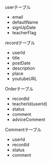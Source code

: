 userテーブル
  - email
  - defaultName
  - signUpDate
  - teacherFlag

recordテーブル
  - userId
  - title
  - postDate
  - description
  - place
  - youtubeURL

Orderテーブル
  - recordId
  - teacherId(userId)
  - status
  - comment
  - adviceComment

Commentテーブル
  - userId
  - recordId
  - status
  - comment